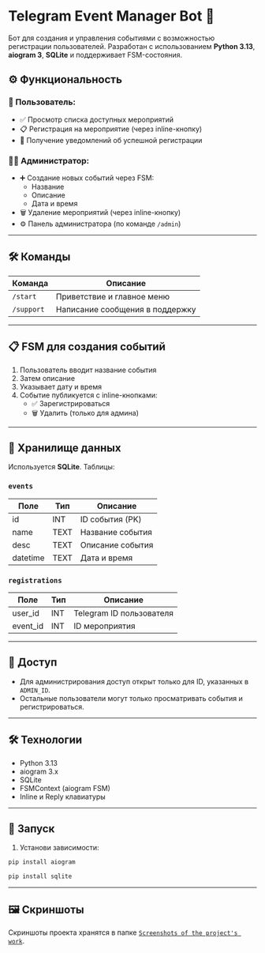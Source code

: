 # Telegram Event Manager Bot 🤖

Бот для создания и управления событиями с возможностью регистрации пользователей. Разработан с использованием **Python 3.13**, **aiogram 3**, **SQLite** и поддерживает FSM-состояния.

## ⚙️ Функциональность

### 👤 Пользователь:
- ✅ Просмотр списка доступных мероприятий
- 📋 Регистрация на мероприятие (через inline-кнопку)
- 📨 Получение уведомлений об успешной регистрации

### 👨‍💼 Администратор:
- ➕ Создание новых событий через FSM:
  - Название
  - Описание
  - Дата и время
- 🗑 Удаление мероприятий (через inline-кнопку)
- ⚙️ Панель администратора (по команде `/admin`)

---

## 🛠 Команды

| Команда | Описание |
|--------|----------|
| `/start` | Приветствие и главное меню |
| `/support` | Написание сообщения в поддержку |

---

## 📋 FSM для создания событий

1. Пользователь вводит название события
2. Затем описание
3. Указывает дату и время
4. Событие публикуется с inline-кнопками:
   - ✅ Зарегистрироваться
   - 🗑 Удалить (только для админа)

---

## 💾 Хранилище данных

Используется **SQLite**. Таблицы:

### `events`
| Поле      | Тип     | Описание             |
|-----------|---------|----------------------|
| id        | INT | ID события (PK)      |
| name      | TEXT    | Название события     |
| desc      | TEXT    | Описание события     |
| datetime  | TEXT    | Дата и время         |

### `registrations`
| Поле      | Тип     | Описание                    |
|-----------|---------|-----------------------------|
| user_id   | INT | Telegram ID пользователя    |
| event_id  | INT | ID мероприятия              |

---

## 🔐 Доступ

- Для администрирования доступ открыт только для ID, указанных в `ADMIN_ID`.
- Остальные пользователи могут только просматривать события и регистрироваться.

---

## 🛠 Технологии

- Python 3.13
- aiogram 3.x
- SQLite
- FSMContext (aiogram FSM)
- Inline и Reply клавиатуры

---

## 🚀 Запуск

1. Установи зависимости:

```bash
pip install aiogram  

pip install sqlite
```

---

## 🖼 Скриншоты

Скриншоты проекта хранятся в папке [`Screenshots of the project's work`](https://github.com/scencort/telegram_bot_project/tree/b267b5222f231b29b1a2346357b4ad8cd8a8058f/Screenshots%20of%20the%20project's%20work).